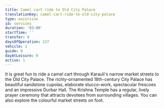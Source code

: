 ```yaml
---
title: Camel cart ride to Old City Palace
translationKey: camel-cart-ride-to-old-city-palace
type: excursion
id: services
duration: '03:00'
startTime: ''
transfer: 0
daysOfOperation: 127
vehicle: 1
guide: 0
dayAtLeisure: 0
active: 1
---
```

It is great fun to ride a camel cart through Karauli's narrow market streets to the Old City Palace. The richly-ornamented 18th-century City Palace has beautiful sandstone cupolas, elaborate stucco-work, spectacular frescoes and an impressive Durbar Hall. The Krishna Temple has a regular, lively prayer ceremony that attracts devotees from surrounding villages. You can also explore the colourful market streets on foot.